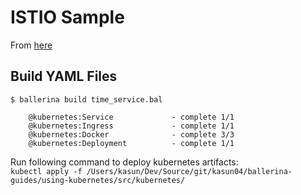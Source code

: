 # ISTIO Sample

From [here](https://ballerina.io/learn/by-guide/ballerina-with-istio/)

## Build YAML Files  

`$ ballerina build time_service.bal`

        @kubernetes:Service             - complete 1/1
        @kubernetes:Ingress             - complete 1/1
        @kubernetes:Docker              - complete 3/3
        @kubernetes:Deployment          - complete 1/1

Run following command to deploy kubernetes artifacts:  
`kubectl apply -f /Users/kasun/Dev/Source/git/kasun04/ballerina-guides/using-kubernetes/src/kubernetes/`
